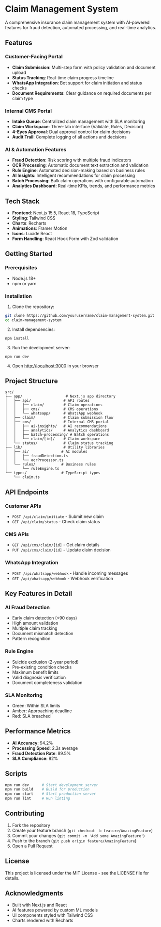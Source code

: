 # Claim Management System

A comprehensive insurance claim management system with AI-powered features for fraud detection, automated processing, and real-time analytics.

## Features

### Customer-Facing Portal
- **Claim Submission**: Multi-step form with policy validation and document upload
- **Status Tracking**: Real-time claim progress timeline
- **WhatsApp Integration**: Bot support for claim initiation and status checks
- **Document Requirements**: Clear guidance on required documents per claim type

### Internal CMS Portal
- **Intake Queue**: Centralized claim management with SLA monitoring
- **Claim Workspace**: Three-tab interface (Validate, Rules, Decision)
- **4-Eyes Approval**: Dual approval control for claim decisions
- **Audit Trail**: Complete logging of all actions and decisions

### AI & Automation Features
- **Fraud Detection**: Risk scoring with multiple fraud indicators
- **OCR Processing**: Automatic document text extraction and validation
- **Rule Engine**: Automated decision-making based on business rules
- **AI Insights**: Intelligent recommendations for claim processing
- **Batch Processing**: Bulk claim operations with configurable automation
- **Analytics Dashboard**: Real-time KPIs, trends, and performance metrics

## Tech Stack

- **Frontend**: Next.js 15.5, React 18, TypeScript
- **Styling**: Tailwind CSS
- **Charts**: Recharts
- **Animations**: Framer Motion
- **Icons**: Lucide React
- **Form Handling**: React Hook Form with Zod validation

## Getting Started

### Prerequisites

- Node.js 18+
- npm or yarn

### Installation

1. Clone the repository:
```bash
git clone https://github.com/yourusername/claim-management-system.git
cd claim-management-system
```

2. Install dependencies:
```bash
npm install
```

3. Run the development server:
```bash
npm run dev
```

4. Open [http://localhost:3000](http://localhost:3000) in your browser

## Project Structure

```
src/
├── app/                    # Next.js app directory
│   ├── api/               # API routes
│   │   ├── claim/         # Claim operations
│   │   ├── cms/           # CMS operations
│   │   └── whatsapp/      # WhatsApp webhook
│   ├── claim/             # Claim submission flow
│   ├── cms/               # Internal CMS portal
│   │   ├── ai-insights/   # AI recommendations
│   │   ├── analytics/     # Analytics dashboard
│   │   ├── batch-processing/ # Batch operations
│   │   └── claim/[id]/    # Claim workspace
│   └── status/            # Claim status tracking
├── lib/                   # Utility libraries
│   ├── ai/               # AI modules
│   │   ├── fraudDetection.ts
│   │   └── ocrProcessor.ts
│   └── rules/            # Business rules
│       └── ruleEngine.ts
└── types/                # TypeScript types
    └── claim.ts
```

## API Endpoints

### Customer APIs
- `POST /api/claim/initiate` - Submit new claim
- `GET /api/claim/status` - Check claim status

### CMS APIs
- `GET /api/cms/claim/[id]` - Get claim details
- `PUT /api/cms/claim/[id]` - Update claim decision

### WhatsApp Integration
- `POST /api/whatsapp/webhook` - Handle incoming messages
- `GET /api/whatsapp/webhook` - Webhook verification

## Key Features in Detail

### AI Fraud Detection
- Early claim detection (<90 days)
- High amount validation
- Multiple claim tracking
- Document mismatch detection
- Pattern recognition

### Rule Engine
- Suicide exclusion (2-year period)
- Pre-existing condition checks
- Maximum benefit limits
- Valid diagnosis verification
- Document completeness validation

### SLA Monitoring
- Green: Within SLA limits
- Amber: Approaching deadline
- Red: SLA breached

## Performance Metrics

- **AI Accuracy**: 94.2%
- **Processing Speed**: 2.3s average
- **Fraud Detection Rate**: 89.5%
- **SLA Compliance**: 82%

## Scripts

```bash
npm run dev      # Start development server
npm run build    # Build for production
npm run start    # Start production server
npm run lint     # Run linting
```

## Contributing

1. Fork the repository
2. Create your feature branch (`git checkout -b feature/AmazingFeature`)
3. Commit your changes (`git commit -m 'Add some AmazingFeature'`)
4. Push to the branch (`git push origin feature/AmazingFeature`)
5. Open a Pull Request

## License

This project is licensed under the MIT License - see the LICENSE file for details.

## Acknowledgments

- Built with Next.js and React
- AI features powered by custom ML models
- UI components styled with Tailwind CSS
- Charts rendered with Recharts